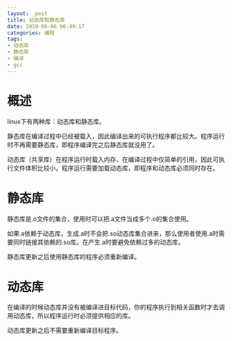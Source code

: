```yaml
---
layout: _post
title: 动态库和静态库
date: 2019-06-06 06:49:17
categories: 编程
tags:
- 动态库
- 静态库
- 编译
- gcc
---
```


# 概述

linux下有两种库：动态库和静态库。

静态库在编译过程中已经被载入，因此编译出来的可执行程序都比较大。程序运行时不再需要静态库，即程序编译完之后静态库就没用了。

动态库（共享库）在程序运行时载入内存，在编译过程中仅简单的引用，因此可执行文件体积比较小。程序运行需要加载动态库，即程序和动态库必须同时存在。

# 静态库

静态库是.o文件的集合，使用时可以把.a文件当成多个.o的集合使用。

如果.a依赖于动态库，生成.a时不会把.so动态库集合进来，那么使用者使用.a时需要同时链接其依赖的.so库。在产生.a时要避免依赖过多的动态库。

静态库更新之后使用静态库的程序必须重新编译。

# 动态库

在编译的时候动态库并没有被编译进目标代码，你的程序执行到相关函数时才去调用动态库，所以程序运行时必须提供相应的库。

动态库更新之后不需要重新编译目标程序。